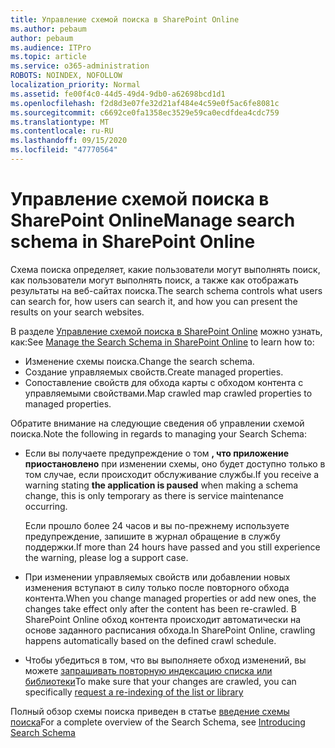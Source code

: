 ```yaml
---
title: Управление схемой поиска в SharePoint Online
ms.author: pebaum
author: pebaum
ms.audience: ITPro
ms.topic: article
ms.service: o365-administration
ROBOTS: NOINDEX, NOFOLLOW
localization_priority: Normal
ms.assetid: fe00f4c0-44d5-49d4-9db0-a62698bcd1d1
ms.openlocfilehash: f2d8d3e07fe32d21af484e4c59e0f5ac6fe8081c
ms.sourcegitcommit: c6692ce0fa1358ec3529e59ca0ecdfdea4cdc759
ms.translationtype: MT
ms.contentlocale: ru-RU
ms.lasthandoff: 09/15/2020
ms.locfileid: "47770564"
---
```

# <a name="manage-search-schema-in-sharepoint-online"></a><span data-ttu-id="a0e13-102">Управление схемой поиска в SharePoint Online</span><span class="sxs-lookup"><span data-stu-id="a0e13-102">Manage search schema in SharePoint Online</span></span>

<span data-ttu-id="a0e13-103">Схема поиска определяет, какие пользователи могут выполнять поиск, как пользователи могут выполнять поиск, а также как отображать результаты на веб-сайтах поиска.</span><span class="sxs-lookup"><span data-stu-id="a0e13-103">The search schema controls what users can search for, how users can search it, and how you can present the results on your search websites.</span></span> 

<span data-ttu-id="a0e13-104">В разделе [Управление схемой поиска в SharePoint Online](https://docs.microsoft.com/sharepoint/manage-search-schema) можно узнать, как:</span><span class="sxs-lookup"><span data-stu-id="a0e13-104">See [Manage the Search Schema in SharePoint Online](https://docs.microsoft.com/sharepoint/manage-search-schema) to learn how to:</span></span> 
- <span data-ttu-id="a0e13-105">Изменение схемы поиска.</span><span class="sxs-lookup"><span data-stu-id="a0e13-105">Change the search schema.</span></span>
- <span data-ttu-id="a0e13-106">Создание управляемых свойств.</span><span class="sxs-lookup"><span data-stu-id="a0e13-106">Create managed properties.</span></span>
- <span data-ttu-id="a0e13-107">Сопоставление свойств для обхода карты с обходом контента с управляемыми свойствами.</span><span class="sxs-lookup"><span data-stu-id="a0e13-107">Map crawled map crawled properties to managed properties.</span></span>

<span data-ttu-id="a0e13-108">Обратите внимание на следующие сведения об управлении схемой поиска.</span><span class="sxs-lookup"><span data-stu-id="a0e13-108">Note the following in regards to managing your Search Schema:</span></span>

- <span data-ttu-id="a0e13-109">Если вы получаете предупреждение о том **, что приложение приостановлено** при изменении схемы, оно будет доступно только в том случае, если происходит обслуживание службы.</span><span class="sxs-lookup"><span data-stu-id="a0e13-109">If you receive a warning stating **the application is paused** when making a schema change, this is only temporary as there is service maintenance occurring.</span></span> 

    <span data-ttu-id="a0e13-110">Если прошло более 24 часов и вы по-прежнему используете предупреждение, запишите в журнал обращение в службу поддержки.</span><span class="sxs-lookup"><span data-stu-id="a0e13-110">If more than 24 hours have passed and you still experience the warning, please log a support case.</span></span>
- <span data-ttu-id="a0e13-111">При изменении управляемых свойств или добавлении новых изменения вступают в силу только после повторного обхода контента.</span><span class="sxs-lookup"><span data-stu-id="a0e13-111">When you change managed properties or add new ones, the changes take effect only after the content has been re-crawled.</span></span> <span data-ttu-id="a0e13-112">В SharePoint Online обход контента происходит автоматически на основе заданного расписания обхода.</span><span class="sxs-lookup"><span data-stu-id="a0e13-112">In SharePoint Online, crawling happens automatically based on the defined crawl schedule.</span></span>
- <span data-ttu-id="a0e13-113">Чтобы убедиться в том, что вы выполняете обход изменений, вы можете [запрашивать повторную индексацию списка или библиотеки](https://docs.microsoft.com/sharepoint/manage-search-schema#request-re-indexing-of-a-document-library-or-list)</span><span class="sxs-lookup"><span data-stu-id="a0e13-113">To make sure that your changes are crawled, you can specifically [request a re-indexing of the list or library](https://docs.microsoft.com/sharepoint/manage-search-schema#request-re-indexing-of-a-document-library-or-list)</span></span> 

<span data-ttu-id="a0e13-114">Полный обзор схемы поиска приведен в статье [введение схемы поиска](https://blogs.technet.microsoft.com/tothesharepoint/2012/11/25/introducing-search-schema-for-sharepoint-2013/)</span><span class="sxs-lookup"><span data-stu-id="a0e13-114">For a complete overview of the Search Schema, see [Introducing Search Schema](https://blogs.technet.microsoft.com/tothesharepoint/2012/11/25/introducing-search-schema-for-sharepoint-2013/)</span></span> 


